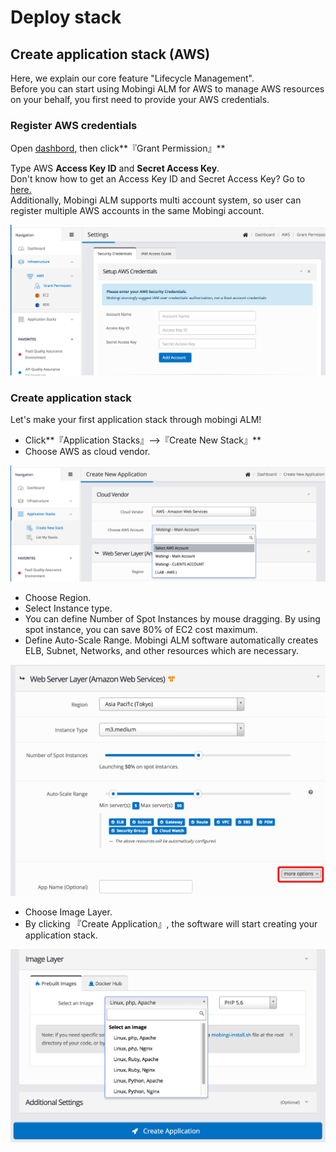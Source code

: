 # Deploy stack

## Create application stack \(AWS\)

Here, we explain our core feature "Lifecycle Management".   
Before you can start using Mobingi ALM for AWS to manage AWS resources on your behalf, you first need to provide your AWS credentials.

### Register AWS credentials

Open [dashbord,](https://console.mobingi.com/) then click**『Grant Permission』**

Type AWS **Access Key ID** and **Secret Access Key**.  
Don't know how to get an Access Key ID and Secret Access Key? Go to [here.](https://docs.mobingi.com/your-first-application/aws)  
Additionally, Mobingi ALM supports multi account system, so user can register multiple AWS accounts in the same Mobingi account.

![](../../.gitbook/assets/authoaws.png)

### Create application stack

Let's make your first application stack through mobingi ALM!

* Click**『Application Stacks』--&gt;『Create New Stack』**
* Choose AWS as cloud vendor.

![](../../.gitbook/assets/create_aws1.png)

* Choose Region.
* Select Instance type.
* You can define Number of Spot Instances by mouse dragging. By using spot instance, you can save 80% of EC2 cost maximum.
* Define Auto-Scale Range. Mobingi ALM software automatically creates ELB, Subnet, Networks, and other resources which are necessary.

![](../../.gitbook/assets/create_aws2.png)

* Choose Image Layer.
* By clicking 『Create Application』, the software will start creating your application stack.

![](../../.gitbook/assets/aws3.png)

